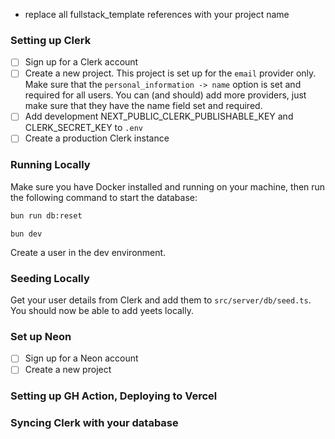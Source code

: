 - replace all fullstack_template references with your project name

### Setting up Clerk

- [ ] Sign up for a Clerk account
- [ ] Create a new project. This project is set up for the `email` provider only. Make sure that the `personal_information -> name` option is set and required for all users. You can (and should) add more providers, just make sure that they have the name field set and required.
- [ ] Add development NEXT_PUBLIC_CLERK_PUBLISHABLE_KEY and CLERK_SECRET_KEY to `.env`
- [ ] Create a production Clerk instance

### Running Locally

Make sure you have Docker installed and running on your machine, then run the following command to start the database:

```bash
bun run db:reset
```

```
bun dev
```

Create a user in the dev environment.

### Seeding Locally

Get your user details from Clerk and add them to `src/server/db/seed.ts`. You should now be able to add yeets locally.

### Set up Neon

- [ ] Sign up for a Neon account
- [ ] Create a new project

### Setting up GH Action, Deploying to Vercel

### Syncing Clerk with your database

